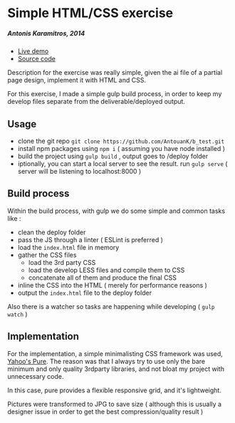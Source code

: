 
# Simple HTML/CSS exercise
##### Antonis Karamitros, 2014
- [Live demo](http://antouank.github.io/b_test/deploy/)
- [Source code](https://github.com/AntouanK/b_test)


Description for the exercise was really simple, given the ai file of a partial page design, implement it with HTML and CSS.

For this exercise, I made a simple gulp build process, in order to keep my develop files separate from the deliverable/deployed output.

## Usage

- clone the git repo `git clone https://github.com/AntouanK/b_test.git`
- install npm packages using `npm i` ( assuming you have node installed )
- build the project using `gulp build` , output goes to /deploy folder
- iptionally, you can start a local server to see the result. run `gulp serve` ( server will be listening to localhost:8000 )

## Build process

Within the build process, with gulp we do some simple and common tasks like :
- clean the deploy folder
- pass the JS through a linter ( ESLint is preferred )
- load the `index.html` file in memory
- gather the CSS files
  - load the 3rd party CSS
  - load the develop LESS files and compile them to CSS
  - concatenate all of them and produce the final CSS
- inline the CSS into the HTML <head> ( merely for performance reasons )
- output the `index.html` file to the deploy folder

Also there is a watcher so tasks are happening while developing ( `gulp watch` )


## Implementation

For the implementation, a simple minimalisting CSS framework was used, [Yahoo's Pure](http://purecss.io/).
The reason was that I always try to use only the bare minimum and only quality 3rdparty libraries, and not bloat my project with unnecessary code.

In this case, pure provides a flexible responsive grid, and it's lightweight.

Pictures were transformed to JPG to save size ( although this is usually a designer issue in order to get the best compression/quality result )
